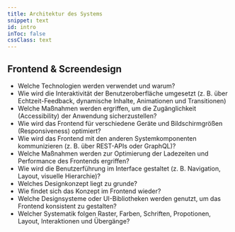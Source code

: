 ```yaml
---
title: Architektur des Systems
snippet: text
id: intro
inToc: false
cssClass: text
---
```


## Frontend & Screendesign

- Welche Technologien werden verwendet und warum?
- Wie wird die Interaktivität der Benutzeroberfläche umgesetzt (z. B. über Echtzeit-Feedback, dynamische Inhalte, Animationen und Transitionen)
- Welche Maßnahmen werden ergriffen, um die Zugänglichkeit (Accessibility) der Anwendung sicherzustellen?
- Wie wird das Frontend für verschiedene Geräte und Bildschirmgrößen (Responsiveness) optimiert?
- Wie wird das Frontend mit den anderen Systemkomponenten kommunizieren (z. B. über REST-APIs oder GraphQL)?
- Welche Maßnahmen werden zur Optimierung der Ladezeiten und Performance des Frontends ergriffen?
- Wie wird die Benutzerführung im Interface gestaltet (z. B. Navigation, Layout, visuelle Hierarchie)?
- Welches Designkonzept liegt zu grunde?
- Wie findet sich das Konzept im Frontend wieder?
- Welche Designsysteme oder UI-Bibliotheken werden genutzt, um das Frontend konsistent zu gestalten?
- Welcher Systematik folgen Raster, Farben, Schriften, Propotionen, Layout, Interaktionen und Übergänge?